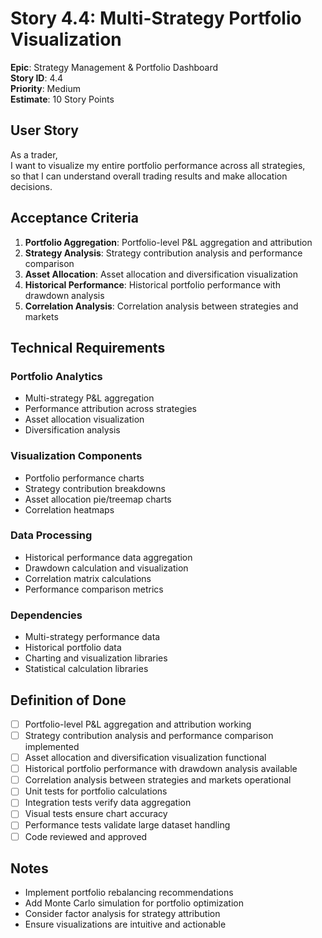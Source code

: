 # Story 4.4: Multi-Strategy Portfolio Visualization

**Epic**: Strategy Management & Portfolio Dashboard  
**Story ID**: 4.4  
**Priority**: Medium  
**Estimate**: 10 Story Points  

## User Story

As a trader,  
I want to visualize my entire portfolio performance across all strategies,  
so that I can understand overall trading results and make allocation decisions.

## Acceptance Criteria

1. **Portfolio Aggregation**: Portfolio-level P&L aggregation and attribution
2. **Strategy Analysis**: Strategy contribution analysis and performance comparison
3. **Asset Allocation**: Asset allocation and diversification visualization
4. **Historical Performance**: Historical portfolio performance with drawdown analysis
5. **Correlation Analysis**: Correlation analysis between strategies and markets

## Technical Requirements

### Portfolio Analytics
- Multi-strategy P&L aggregation
- Performance attribution across strategies
- Asset allocation visualization
- Diversification analysis

### Visualization Components
- Portfolio performance charts
- Strategy contribution breakdowns
- Asset allocation pie/treemap charts
- Correlation heatmaps

### Data Processing
- Historical performance data aggregation
- Drawdown calculation and visualization
- Correlation matrix calculations
- Performance comparison metrics

### Dependencies
- Multi-strategy performance data
- Historical portfolio data
- Charting and visualization libraries
- Statistical calculation libraries

## Definition of Done

- [ ] Portfolio-level P&L aggregation and attribution working
- [ ] Strategy contribution analysis and performance comparison implemented
- [ ] Asset allocation and diversification visualization functional
- [ ] Historical portfolio performance with drawdown analysis available
- [ ] Correlation analysis between strategies and markets operational
- [ ] Unit tests for portfolio calculations
- [ ] Integration tests verify data aggregation
- [ ] Visual tests ensure chart accuracy
- [ ] Performance tests validate large dataset handling
- [ ] Code reviewed and approved

## Notes

- Implement portfolio rebalancing recommendations
- Add Monte Carlo simulation for portfolio optimization
- Consider factor analysis for strategy attribution
- Ensure visualizations are intuitive and actionable